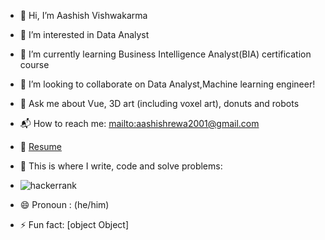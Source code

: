 - 👋 Hi, I’m Aashish Vishwakarma
- 👀 I’m interested in Data Analyst
- 🌱 I’m currently learning Business Intelligence Analyst(BIA) certification course
- 💞️ I’m looking to collaborate on Data Analyst,Machine learning engineer!
- 💬 Ask me about Vue, 3D art (including voxel art), donuts and robots
- 📬 How to reach me: <mailto:aashishrewa2001@gmail.com>
- 📝 [Resume](https://drive.google.com/file/d/1j-5iynvh-LFFsxdG6XeqTZ4DfbNRCXuq/view?usp=sharing)
- 💪 This is where I write, code and solve problems:
- ![hackerrank](https://github.com/aashishrewa2001/aashishrewa2001/assets/126437937/f0855b1d-6283-4854-9c8f-a688064683e5)

- 😄 Pronoun : (he/him)
- ⚡ Fun fact: [object Object]

<!---
aashishrewa2001/aashishrewa2001 is a ✨ special ✨ repository because its `README.md` (this file) appears on your GitHub profile.
You can click the Preview link to take a look at your changes.
--->
